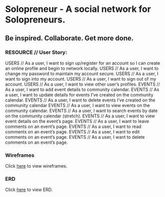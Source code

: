# Solopreneur - A social network for Solopreneurs.
## Be inspired. Collaborate. Get more done.




### RESOURCE // User Story:
USERS // As a user, I want to sign up/register for an account so I can create an online profile and begin to network locally.
USERS // As a user, I want to change my password to maintain my account secure.
USERS // As a user, I want to sign into my account.
USERS // As a user, I want to sign out of my account.
USERS // As a user, I want to view other user’s profiles.
EVENTS // As a user, I want to add event details to community calendar.
EVENTS // As a user, I want to update details for events I’ve created on the community calendar.
EVENTS // As a user, I want to delete events I’ve created on the community calendar
EVENTS // As a user, I want to view events on the community calendar.
EVENTS // As a user, I want to search events by date on the community calendar (stretch).
EVENTS // As a user,  I want to view event details on the event’s page.
EVENTS // As a user, I want to leave comments on an event’s page. 
EVENTS // As a user, I want to read comments on an event’s page. 
EVENTS // As a user, I want to edit comments on an event’s page. 
EVENTS // As a user, I want to delete comments on an event’s page. 

### Wireframes
Click [here](https://drive.google.com/file/d/0B0hUF4udjvt7OThLSXYtWU9WaXc/view?usp=sharing) to view wireframes.

### ERD
Click [here](https://drive.google.com/file/d/0B0hUF4udjvt7c05XNmVHbXV0eFE/view?usp=sharing) to view ERD.

